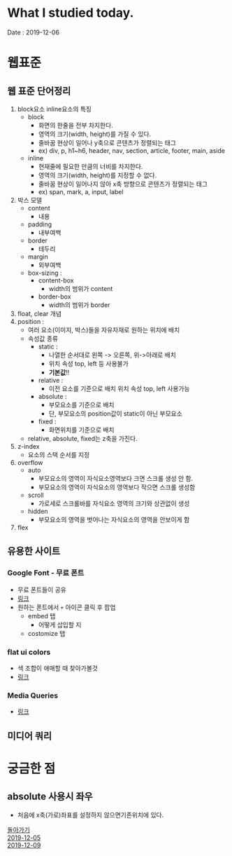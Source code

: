 # What I studied today.
Date : 2019-12-06

# 웹표준
## 웹 표준 단어정리
1. block요소 inline요소의 특징
    - block
        - 화면의 한줄을 전부 차지한다.
        - 영역의 크기(width, height)를 가질 수 있다.
        - 줄바꿈 현상이 일어나 y축으로 콘텐츠가 정렬되는 태그
        - ex) div, p, h1~h6, header, nav, section, article, footer, main, aside 
    - inline
        - 현재줄에 필요한 만큼의 너비를 차지한다.
        - 영역의 크기(width, height)를 지정할 수 없다.
        - 줄바꿈 현상이 일어나지 않아 x축 방향으로 콘텐츠가 정렬되는 태그
        - ex) span, mark, a, input, label
2. 박스 모델
    - content
        - 내용
    - padding
        - 내부여백
    - border
        - 테두리
    - margin
        - 외부여백
    - box-sizing : 
        - content-box
            - width의 범위가 content
        - border-box
            - width의 범위가 border
3. float, clear 개념
4. position : 
    - 여러 요소(이미지, 박스)들을 자유자재로 원하는 위치에 배치
    - 속성값 종류
        - static :  
            - 나열한 순서대로 왼쪽 -> 오른쪽, 위->아래로 배치
            - 위치 속성 top, left 등 사용불가
            - **기본값**!!
        - relative : 
            - 이전 요소를 기준으로 배치 위치 속성 top, left 사용가능
        - absolute : 
            - 부모요소를 기준으로 배치
            - 단, 부모요소의 position값이 static이 아닌 부모요소
        - fixed : 
            - 화면위치를 기준으로 배치
    - relative, absolute, fixed는 z축을 가진다.
5. z-index
    - 요소의 스택 순서를 지정
6. overflow
    - auto
        - 부모요소의 영역이 자식요소영역보다 크면 스크롤 생성 안 함.
        - 부모요소의 영역이 자식요소의 영역보다 작으면 스크롤 생성함
    - scroll
        - 가로세로 스크롤바를 자식요소 영역의 크기와 상관없이 생성
    - hidden
        - 부모요소의 영역을 벗어나는 자식요소의 영역을 안보이게 함
7. flex

## 유용한 사이트 
### Google Font - 무료 폰트 
- 무료 폰트들이 공유
- [링크](https://fonts.google.com/)
- 원하는 폰트에서 `+` 아이콘 클릭 후 팝업
    - embed 탭
        - 어떻게 삽입할 지
    - costomize 탭
### flat ui colors 
- 색 조합이 애매할 때 찾아가볼것
- [링크](https://flatuicolors.com/)
### Media Queries
- [링크](https://mediaqueri.es/)


## 미디어 쿼리


# 궁금한 점
## absolute 사용시 좌우 
- 처음에 x축(가로)좌표를 설정하지 않으면기존위치에 있다.



[돌아가기](../README.md)  
[2019-12-05](whatIStudied_191205.md)  
[2019-12-09](whatIStudied_191209.md)  


